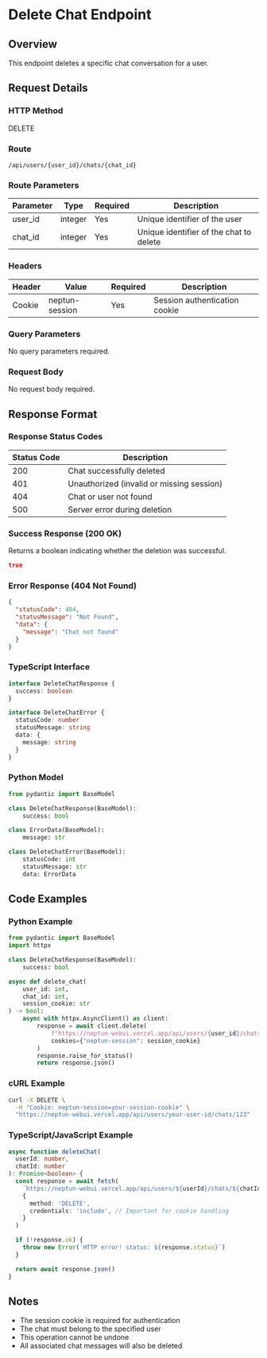 # Delete Chat Endpoint

## Overview

This endpoint deletes a specific chat conversation for a user.

## Request Details

### HTTP Method

DELETE

### Route

`/api/users/{user_id}/chats/{chat_id}`

### Route Parameters

| Parameter | Type    | Required | Description                             |
| --------- | ------- | -------- | --------------------------------------- |
| user_id   | integer | Yes      | Unique identifier of the user           |
| chat_id   | integer | Yes      | Unique identifier of the chat to delete |

### Headers

| Header | Value          | Required | Description                   |
| ------ | -------------- | -------- | ----------------------------- |
| Cookie | neptun-session | Yes      | Session authentication cookie |

### Query Parameters

No query parameters required.

### Request Body

No request body required.

## Response Format

### Response Status Codes

| Status Code | Description                               |
| ----------- | ----------------------------------------- |
| 200         | Chat successfully deleted                 |
| 401         | Unauthorized (invalid or missing session) |
| 404         | Chat or user not found                    |
| 500         | Server error during deletion              |

### Success Response (200 OK)

Returns a boolean indicating whether the deletion was successful.

```json
true
```

### Error Response (404 Not Found)

```json
{
  "statusCode": 404,
  "statusMessage": "Not Found",
  "data": {
    "message": "Chat not found"
  }
}
```

### TypeScript Interface

```typescript
interface DeleteChatResponse {
  success: boolean
}

interface DeleteChatError {
  statusCode: number
  statusMessage: string
  data: {
    message: string
  }
}
```

### Python Model

```python
from pydantic import BaseModel

class DeleteChatResponse(BaseModel):
    success: bool

class ErrorData(BaseModel):
    message: str

class DeleteChatError(BaseModel):
    statusCode: int
    statusMessage: str
    data: ErrorData
```

## Code Examples

### Python Example

```python
from pydantic import BaseModel
import httpx

class DeleteChatResponse(BaseModel):
    success: bool

async def delete_chat(
    user_id: int,
    chat_id: int,
    session_cookie: str
) -> bool:
    async with httpx.AsyncClient() as client:
        response = await client.delete(
            f"https://neptun-webui.vercel.app/api/users/{user_id}/chats/{chat_id}",
            cookies={"neptun-session": session_cookie}
        )
        response.raise_for_status()
        return response.json()
```

### cURL Example

```bash
curl -X DELETE \
  -H "Cookie: neptun-session=your-session-cookie" \
  "https://neptun-webui.vercel.app/api/users/your-user-id/chats/123"
```

### TypeScript/JavaScript Example

```typescript
async function deleteChat(
  userId: number,
  chatId: number
): Promise<boolean> {
  const response = await fetch(
    `https://neptun-webui.vercel.app/api/users/${userId}/chats/${chatId}`,
    {
      method: 'DELETE',
      credentials: 'include', // Important for cookie handling
    }
  )

  if (!response.ok) {
    throw new Error(`HTTP error! status: ${response.status}`)
  }

  return await response.json()
}
```

## Notes

- The session cookie is required for authentication
- The chat must belong to the specified user
- This operation cannot be undone
- All associated chat messages will also be deleted
